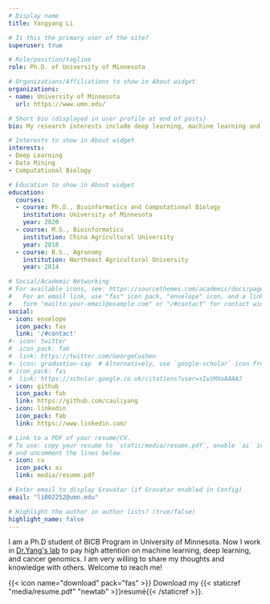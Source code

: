 ```yaml
---
# Display name
title: Yangyang Li

# Is this the primary user of the site?
superuser: true

# Role/position/tagline
role: Ph.D. of University of Minnesota

# Organizations/Affiliations to show in About widget
organizations:
- name: University of Minnesota
  url: https://www.umn.edu/

# Short bio (displayed in user profile at end of posts)
bio: My research interests include deep learning, machine learning and bioinformatics.

# Interests to show in About widget
interests:
- Deep Learning
- Data Mining
- Computational Biology

# Education to show in About widget
education:
  courses:
  - course: Ph.D., Bioinformatics and Computational Biology
    institution: University of Minnesota
    year: 2020
  - course: M.S., Bioinformatics 
    institution: China Agricultural University 
    year: 2018
  - course: B.S., Agronomy 
    institution: Northeast Agricultural University
    year: 2014

# Social/Academic Networking
# For available icons, see: https://sourcethemes.com/academic/docs/page-builder/#icons
#   For an email link, use "fas" icon pack, "envelope" icon, and a link in the
#   form "mailto:your-email@example.com" or "/#contact" for contact widget.
social:
- icon: envelope
  icon_pack: fas
  link: '/#contact'
#- icon: twitter
#  icon_pack: fab
#  link: https://twitter.com/GeorgeCushen
#- icon: graduation-cap  # Alternatively, use `google-scholar` icon from `ai` icon pack
# icon_pack: fas
#  link: https://scholar.google.co.uk/citations?user=sIwtMXoAAAAJ
- icon: github
  icon_pack: fab
  link: https://github.com/cauliyang
- icon: linkedin
  icon_pack: fab
  link: https://www.linkedin.com/

# Link to a PDF of your resume/CV.
# To use: copy your resume to `static/media/resume.pdf`, enable `ai` icons in `params.toml`, 
# and uncomment the lines below.
- icon: cv
  icon_pack: ai
  link: media/resume.pdf

# Enter email to display Gravatar (if Gravatar enabled in Config)
email: "li002252@umn.edu"

# Highlight the author in author lists? (true/false)
highlight_name: false
---
```


I am a Ph.D student of BICB Program in University of Minnesota. Now I work in [Dr.Yang's lab](https://ylab-hi.github.io/) to pay high attention on machine learning, deep learning, and cancer genomics. I am very willing to share my thoughts and knowledge with others. Welcome to reach me! 

{{< icon name="download" pack="fas" >}} Download my {{< staticref "media/resume.pdf" "newtab" >}}resumé{{< /staticref >}}.
